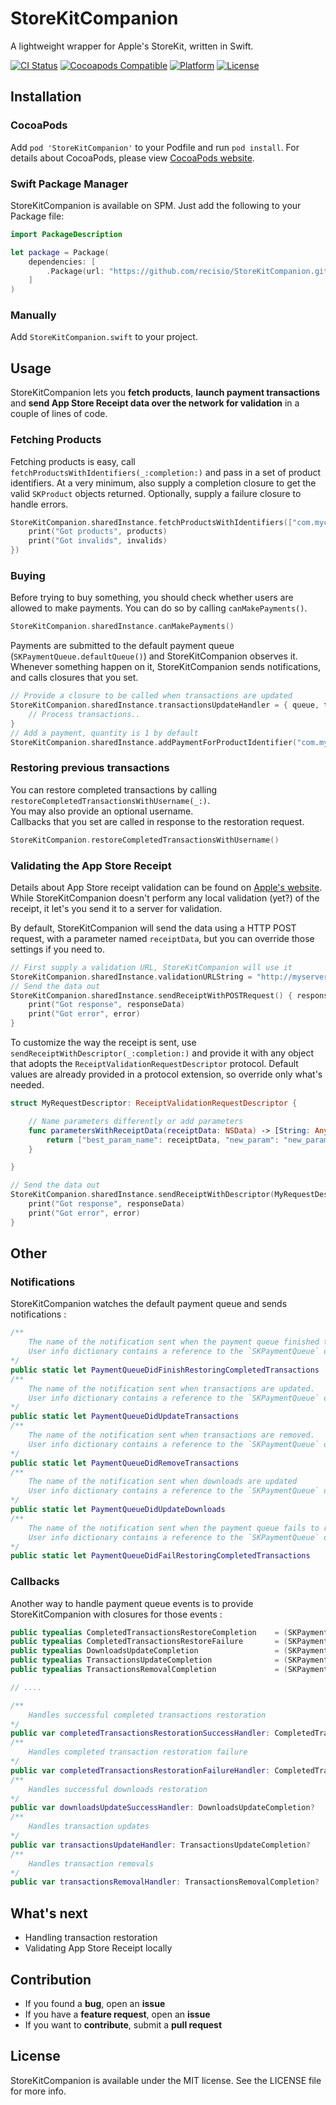# StoreKitCompanion

A lightweight wrapper for Apple's StoreKit, written in Swift.  

[![CI Status](https://travis-ci.org/recisio/StoreKitCompanion.svg)](https://travis-ci.org/recisio/StoreKitCompanion)
[![Cocoapods Compatible](https://img.shields.io/cocoapods/v/recisio/StoreKitCompanion.svg)](https://img.shields.io/cocoapods/v/StoreKitCompanion.svg)
[![Platform](https://img.shields.io/cocoapods/p/StoreKitCompanion.svg?style=flat)](http://cocoadocs.org/docsets/StoreKitCompanion)
[![License](https://img.shields.io/cocoapods/l/StoreKitCompanion.svg?style=flat)](http://cocoapods.org/pods/StoreKitCompanion)

## Installation

### CocoaPods

Add `pod 'StoreKitCompanion'` to your Podfile and run `pod install`.
For details about CocoaPods, please view [CocoaPods website](https://cocoapods.org).

### Swift Package Manager

StoreKitCompanion is available on SPM. Just add the following to your Package file:

```swift
import PackageDescription

let package = Package(
    dependencies: [
        .Package(url: "https://github.com/recisio/StoreKitCompanion.git", majorVersion: 1)
    ]
)
```
### Manually

Add `StoreKitCompanion.swift` to your project.

## Usage

StoreKitCompanion lets you **fetch products**, **launch payment transactions** and **send App Store Receipt data over the network for validation** in a couple of lines of code.

### Fetching Products

Fetching products is easy, call `fetchProductsWithIdentifiers(_:completion:)` and pass in a set of product identifiers.
At a very minimum, also supply a completion closure to get the valid `SKProduct` objects returned.
Optionally, supply a failure closure to handle errors.

```swift
StoreKitCompanion.sharedInstance.fetchProductsWithIdentifiers(["com.mycompany.MyKillerProduct"], completion: { products, invalids in
    print("Got products", products)
    print("Got invalids", invalids)
})
```

### Buying

Before trying to buy something, you should check whether users are allowed to make payments.
You can do so by calling `canMakePayments()`.

```swift
StoreKitCompanion.sharedInstance.canMakePayments()
```

Payments are submitted to the default payment queue (`SKPaymentQueue.defaultQueue()`) and StoreKitCompanion observes it.
Whenever something happen on it, StoreKitCompanion sends notifications, and calls closures that you set.

```swift
// Provide a closure to be called when transactions are updated
StoreKitCompanion.sharedInstance.transactionsUpdateHandler = { queue, transactions in
    // Process transactions..
}
// Add a payment, quantity is 1 by default
StoreKitCompanion.sharedInstance.addPaymentForProductIdentifier("com.mycompany.MyKillerProduct")
```

### Restoring previous transactions

You can restore completed transactions by calling `restoreCompletedTransactionsWithUsername(_:)`.  
You may also provide an optional username.  
Callbacks that you set are called in response to the restoration request.

```swift
StoreKitCompanion.restoreCompletedTransactionsWithUsername()
```

### Validating the App Store Receipt

Details about App Store receipt validation can be found on [Apple's website](https://developer.apple.com/library/mac/releasenotes/General/ValidateAppStoreReceipt/Introduction.html).
While StoreKitCompanion doesn't perform any local validation (yet?) of the receipt, it let's you send it to a server for validation.

By default, StoreKitCompanion will send the data using a HTTP POST request, with a parameter named `receiptData`, but you can override those settings if you need to.


```swift
// First supply a validation URL, StoreKitCompanion will use it
StoreKitCompanion.sharedInstance.validationURLString = "http://myserver.com"
// Send the data out
StoreKitCompanion.sharedInstance.sendReceiptWithPOSTRequest() { responseData, error in
    print("Got response", responseData)
    print("Got error", error)
}
```

To customize the way the receipt is sent, use `sendReceiptWithDescriptor(_:completion:)` and provide it with any object that adopts the `ReceiptValidationRequestDescriptor` protocol.
Default values are already provided in a protocol extension, so override only what's needed.

```swift
struct MyRequestDescriptor: ReceiptValidationRequestDescriptor {

    // Name parameters differently or add parameters
    func parametersWithReceiptData(receiptData: NSData) -> [String: AnyObject]? {
        return ["best_param_name": receiptData, "new_param": "new_param_value"]
    }

}

// Send the data out
StoreKitCompanion.sharedInstance.sendReceiptWithDescriptor(MyRequestDescriptor()) { responseData, error in
    print("Got response", responseData)
    print("Got error", error)
}
```
## Other

### Notifications

StoreKitCompanion watches the default payment queue and sends notifications :  

```swift
/**
    The name of the notification sent when the payment queue finished to restore completed transactions.
    User info dictionary contains a reference to the `SKPaymentQueue` object.
*/
public static let PaymentQueueDidFinishRestoringCompletedTransactions  = "SKCPaymentQueueDidFinishRestoringCompletedTransactions"
/**
    The name of the notification sent when transactions are updated.
    User info dictionary contains a reference to the `SKPaymentQueue` object and an array of `SKPaymentTransaction` objects.
*/
public static let PaymentQueueDidUpdateTransactions                    = "SKCPaymentQueueDidUpdateTransactions"
/**
    The name of the notification sent when transactions are removed.
    User info dictionary contains a reference to the `SKPaymentQueue` object and an array of `SKPaymentTransaction` objects.
*/
public static let PaymentQueueDidRemoveTransactions                    = "SKCPaymentQueueDidRemoveTransactions"
/**
    The name of the notification sent when downloads are updated
    User info dictionary contains a reference to the `SKPaymentQueue` object and an array of `SKDownload` objects.
*/
public static let PaymentQueueDidUpdateDownloads                       = "SKCPaymentQueueDidUpdateDownloads"
/**
    The name of the notification sent when the payment queue fails to restore completed transactions.
    User info dictionary contains a reference to the `SKPaymentQueue` object and a reference to the `NSError` object.
*/
public static let PaymentQueueDidFailRestoringCompletedTransactions    = "SKCPaymentQueueDidFailRestoringCompletedTransactions"
```

### Callbacks

Another way to handle payment queue events is to provide StoreKitCompanion with closures for those events :

```swift
public typealias CompletedTransactionsRestoreCompletion    = (SKPaymentQueue) -> Void
public typealias CompletedTransactionsRestoreFailure       = (SKPaymentQueue, NSError) -> Void
public typealias DownloadsUpdateCompletion                 = (SKPaymentQueue, [SKDownload]) -> Void
public typealias TransactionsUpdateCompletion              = (SKPaymentQueue, [SKPaymentTransaction]) -> Void
public typealias TransactionsRemovalCompletion             = (SKPaymentQueue, [SKPaymentTransaction]) -> Void

// ....

/**
    Handles successful completed transactions restoration
*/
public var completedTransactionsRestorationSuccessHandler: CompletedTransactionsRestoreCompletion?
/**
    Handles completed transaction restoration failure
*/
public var completedTransactionsRestorationFailureHandler: CompletedTransactionsRestoreFailure?
/**
    Handles successful downloads restoration
*/
public var downloadsUpdateSuccessHandler: DownloadsUpdateCompletion?
/**
    Handles transaction updates
*/
public var transactionsUpdateHandler: TransactionsUpdateCompletion?
/**
    Handles transaction removals
*/
public var transactionsRemovalHandler: TransactionsRemovalCompletion?
```

## What's next

- Handling transaction restoration
- Validating App Store Receipt locally

## Contribution

- If you found a **bug**, open an **issue**
- If you have a **feature request**, open an **issue**
- If you want to **contribute**, submit a **pull request**

## License

StoreKitCompanion is available under the MIT license. See the LICENSE file for more info.
